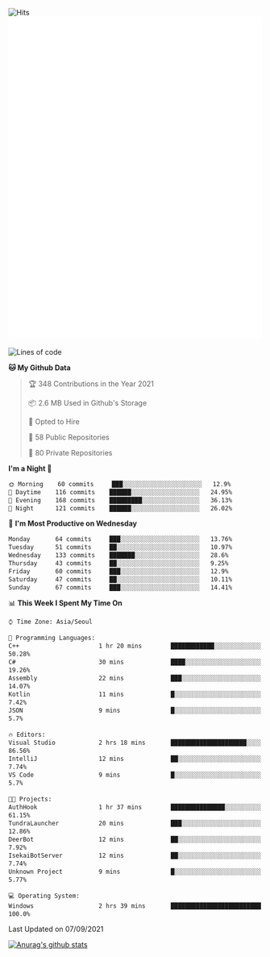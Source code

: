 ![Hits](https://hits.seeyoufarm.com/api/count/incr/badge.svg?url=https%3A%2F%2Fgithub.com%2Fkokose1234&count_bg=%2379C83D&title_bg=%23555555&icon=apple.svg&icon_color=%23E7E7E7&title=hits&edge_flat=false)
<br/>
![Metrics](https://github.com/kokose1234/kokose1234/blob/main/github-metrics.svg)

<!--START_SECTION:waka-->
![Lines of code](https://img.shields.io/badge/From%20Hello%20World%20I%27ve%20Written-12.4%20million%20lines%20of%20code-blue)

**🐱 My Github Data** 

> 🏆 348 Contributions in the Year 2021
 > 
> 📦 2.6 MB Used in Github's Storage 
 > 
> 💼 Opted to Hire
 > 
> 📜 58 Public Repositories 
 > 
> 🔑 80 Private Repositories  
 > 
**I'm a Night 🦉** 

```text
🌞 Morning    60 commits     ███░░░░░░░░░░░░░░░░░░░░░░   12.9% 
🌆 Daytime    116 commits    ██████░░░░░░░░░░░░░░░░░░░   24.95% 
🌃 Evening    168 commits    █████████░░░░░░░░░░░░░░░░   36.13% 
🌙 Night      121 commits    ██████░░░░░░░░░░░░░░░░░░░   26.02%

```
📅 **I'm Most Productive on Wednesday** 

```text
Monday       64 commits     ███░░░░░░░░░░░░░░░░░░░░░░   13.76% 
Tuesday      51 commits     ██░░░░░░░░░░░░░░░░░░░░░░░   10.97% 
Wednesday    133 commits    ███████░░░░░░░░░░░░░░░░░░   28.6% 
Thursday     43 commits     ██░░░░░░░░░░░░░░░░░░░░░░░   9.25% 
Friday       60 commits     ███░░░░░░░░░░░░░░░░░░░░░░   12.9% 
Saturday     47 commits     ██░░░░░░░░░░░░░░░░░░░░░░░   10.11% 
Sunday       67 commits     ███░░░░░░░░░░░░░░░░░░░░░░   14.41%

```


📊 **This Week I Spent My Time On** 

```text
⌚︎ Time Zone: Asia/Seoul

💬 Programming Languages: 
C++                      1 hr 20 mins        ████████████░░░░░░░░░░░░░   50.28% 
C#                       30 mins             ████░░░░░░░░░░░░░░░░░░░░░   19.26% 
Assembly                 22 mins             ███░░░░░░░░░░░░░░░░░░░░░░   14.07% 
Kotlin                   11 mins             █░░░░░░░░░░░░░░░░░░░░░░░░   7.42% 
JSON                     9 mins              █░░░░░░░░░░░░░░░░░░░░░░░░   5.7%

🔥 Editors: 
Visual Studio            2 hrs 18 mins       █████████████████████░░░░   86.56% 
IntelliJ                 12 mins             ██░░░░░░░░░░░░░░░░░░░░░░░   7.74% 
VS Code                  9 mins              █░░░░░░░░░░░░░░░░░░░░░░░░   5.7%

🐱‍💻 Projects: 
AuthHook                 1 hr 37 mins        ███████████████░░░░░░░░░░   61.15% 
TundraLauncher           20 mins             ███░░░░░░░░░░░░░░░░░░░░░░   12.86% 
DeerBot                  12 mins             ██░░░░░░░░░░░░░░░░░░░░░░░   7.92% 
IsekaiBotServer          12 mins             ██░░░░░░░░░░░░░░░░░░░░░░░   7.74% 
Unknown Project          9 mins              █░░░░░░░░░░░░░░░░░░░░░░░░   5.77%

💻 Operating System: 
Windows                  2 hrs 39 mins       █████████████████████████   100.0%

```


 Last Updated on 07/09/2021
<!--END_SECTION:waka-->

[![Anurag's github stats](https://github-readme-stats.vercel.app/api?username=kokose1234&theme=dracula)](https://github.com/anuraghazra/github-readme-stats)



	
